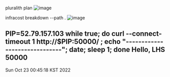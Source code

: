 
pluralith plan
![image](https://user-images.githubusercontent.com/76464384/197348282-9eaaf831-16ca-460c-b6f6-4f472e3f9930.png)

infracost breakdown --path .
![image](https://user-images.githubusercontent.com/76464384/197348267-b3f30034-9928-4ba0-af42-3ab8f3c59394.png)

PIP=52.79.157.103
while true; do curl --connect-timeout 1  http://$PIP:50000/ ; echo "------------------------------"; date; sleep 1; done
Hello, LHS 50000
------------------------------
Sun Oct 23 00:45:18 KST 2022

